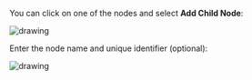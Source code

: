 You can click on one of the nodes and select **Add Child Node**:

<img src="~@imagesEnUs/guides/org/1618522960.png" alt="drawing"/>

Enter the node name and unique identifier (optional):

<img src="~@imagesEnUs/guides/org/add-childnode.png" alt="drawing"/>